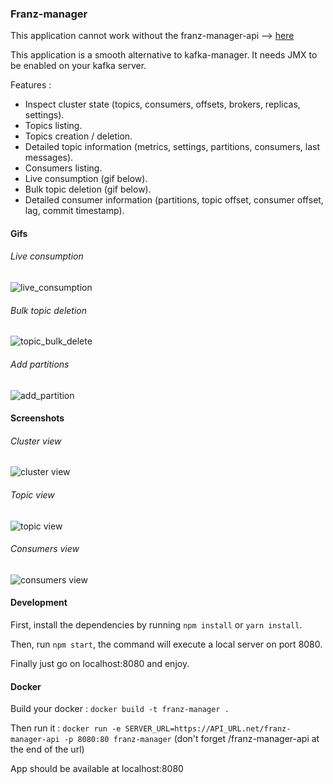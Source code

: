 ### Franz-manager

This application cannot work without the franz-manager-api --> [here](https://github.com/GreenCom-Networks/Franz-manager-api)

This application is a smooth alternative to kafka-manager. It needs JMX to be enabled on your kafka server.

Features : 
 - Inspect cluster state (topics, consumers, offsets, brokers, replicas, settings).
 - Topics listing.
 - Topics creation / deletion.
 - Detailed topic information (metrics, settings, partitions, consumers, last messages).
 - Consumers listing.
 - Live consumption (gif below).
 - Bulk topic deletion (gif below).
 - Detailed consumer information (partitions, topic offset, consumer offset, lag, commit timestamp).

#### Gifs

###### Live consumption

![live_consumption](https://github.com/GreenCom-Networks/Franz-manager/blob/master/demo_assets/live_consuming.gif)

###### Bulk topic deletion

![topic_bulk_delete](https://github.com/GreenCom-Networks/Franz-manager/blob/master/demo_assets/topic_bulk_delete.gif)

###### Add partitions

![add_partition](https://github.com/GreenCom-Networks/Franz-manager/blob/master/demo_assets/add_partition.gif)

#### Screenshots

###### Cluster view
![cluster view](https://github.com/GreenCom-Networks/Franz-manager/blob/master/demo_assets/cluster_view.png)
###### Topic view
![topic view](https://github.com/GreenCom-Networks/Franz-manager/blob/master/demo_assets/topic_view.png)
###### Consumers view
![consumers view](https://github.com/GreenCom-Networks/Franz-manager/blob/master/demo_assets/consumers_view.png)

#### Development

First, install the dependencies by running `npm install` or `yarn install`.

Then, run `npm start`, the command will execute a local server on port 8080.

Finally just go on localhost:8080 and enjoy.

#### Docker

Build your docker : `docker build -t franz-manager .`

Then run it : `docker run -e SERVER_URL=https://API_URL.net/franz-manager-api -p 8080:80 franz-manager`
(don't forget /franz-manager-api at the end of the url)

App should be available at localhost:8080
